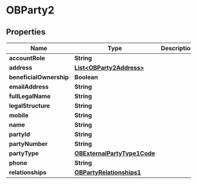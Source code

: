 
# OBParty2

## Properties
Name | Type | Description | Notes
------------ | ------------- | ------------- | -------------
**accountRole** | **String** |  |  [optional]
**address** | [**List&lt;OBParty2Address&gt;**](OBParty2Address.md) |  |  [optional]
**beneficialOwnership** | **Boolean** |  |  [optional]
**emailAddress** | **String** |  |  [optional]
**fullLegalName** | **String** |  |  [optional]
**legalStructure** | **String** |  |  [optional]
**mobile** | **String** |  |  [optional]
**name** | **String** |  |  [optional]
**partyId** | **String** |  | 
**partyNumber** | **String** |  |  [optional]
**partyType** | [**OBExternalPartyType1Code**](OBExternalPartyType1Code.md) |  |  [optional]
**phone** | **String** |  |  [optional]
**relationships** | [**OBPartyRelationships1**](OBPartyRelationships1.md) |  |  [optional]




